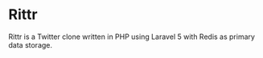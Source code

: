 # Rittr

Rittr is a Twitter clone written in PHP using Laravel 5 with Redis as primary data storage.